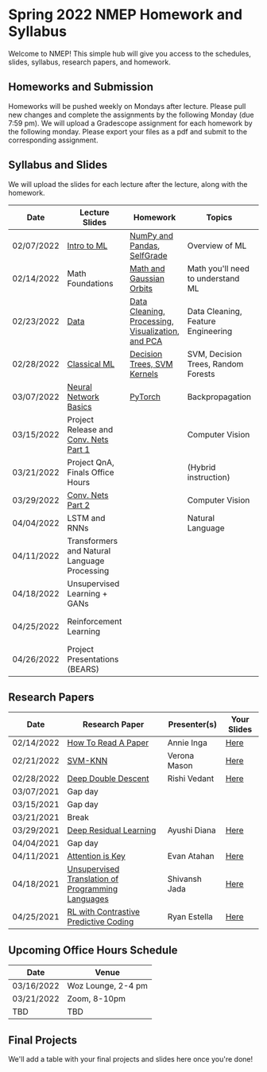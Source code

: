 # Spring 2022 NMEP Homework and Syllabus

Welcome to NMEP! This simple hub will give you access to the schedules, slides, syllabus, research papers, and homework.

## Homeworks and Submission

Homeworks will be pushed weekly on Mondays after lecture. Please pull new changes and complete the assignments by the following Monday (due 7:59 pm). We will upload a Gradescope assignment for each homework by the following monday. Please export your files as a pdf and submit to the corresponding assignment.

## Syllabus and Slides

We will upload the slides for each lecture after the lecture, along with the homework.

| Date | Lecture Slides | Homework | Topics | Lecturer |
|------|----------------|----------|--------|----------|
| 02/07/2022 | [Intro to ML](https://docs.google.com/presentation/d/1cuH5nbKklYqMTuUBfbUumcx5oygatiMFcM56j069kUc/edit?usp=sharing) | [NumPy and Pandas](https://drive.google.com/drive/folders/1s9BLz66AI41rwiRJccxtbrVOUtmsLhpL?usp=sharing), [SelfGrade](https://forms.gle/s6o1Eq8pGQE4y2876) | Overview of ML | Everyone |
| 02/14/2022 | Math Foundations | [Math and Gaussian Orbits](https://drive.google.com/drive/folders/1dLPDQkTHuRuA69Rt9dVN6Hetcxehqv9C?usp=sharing) | Math you'll need to understand ML| Everyone |
| 02/23/2022 | [Data](https://docs.google.com/presentation/d/1uDySmZNJ8wzm5n7Bm3QE70tK798itQoy4Avk2pk2G5o/edit?usp=sharing) |[Data Cleaning, Processing, Visualization, and PCA](https://drive.google.com/drive/folders/1qwiBj2KX80BQEihdHIldFQrHZjMNZE2L?usp=sharing) | Data Cleaning, Feature Engineering | Val |
| 02/28/2022 | [Classical ML](https://docs.google.com/presentation/d/16_9xyt266O-YLzaH9UsFbG3FmkHCy6UROKQgOL0Rn8A/edit?usp=sharing)                  | [Decision Trees, SVM Kernels](https://drive.google.com/drive/folders/1c_yKF8IUYrnv7kg-eRgozoP11o7ah-a1?usp=sharing)        | SVM, Decision Trees, Random Forests   | Yash |
| 03/07/2022 | [Neural Network Basics](https://docs.google.com/presentation/d/1RL0AcOBZpIgF9M_f12wYJWMSZID2Ps3ZVY68fWjAa6Y/edit?usp=sharing)  | [PyTorch](https://drive.google.com/drive/folders/15veguGROiF3FkHaztsMV_e2s7VEXBsf7?usp=sharing) | Backpropagation | Val, Cade |
| 03/15/2022 | Project Release and [Conv. Nets Part 1](https://docs.google.com/presentation/d/1Bcxvq362QN7m-9Hq4aLkL87xUYFXyG-bPS9SKSXgiVQ/edit?usp=sharing) |  | Computer Vision | Val |
| 03/21/2022 | Project QnA, Finals Office Hours |          |(Hybrid instruction)        | Everyone |
| 03/29/2022 | [Conv. Nets Part 2](https://www.youtube.com/watch?v=dQw4w9WgXcQ)          |          |Computer Vision        | Val, Tyler |
| 04/04/2022 | LSTM and RNNs|          | Natural Language | Val, TBD |
| 04/11/2022 | Transformers and Natural Language Processing                        |          |        | Tej, Yash |
| 04/18/2022 | Unsupervised Learning + GANs|          |        | TBD |
| 04/25/2022 | Reinforcement Learning|          |        | John, Ashwin, Kiran |
| 04/26/2022 | Project Presentations (BEARS)      |          |        | YAY |

<!-- ## Homework Partners (HW 2)

`[['Mason', 'Rishi'], ['Ayushi', 'Estella'], ['Atahan', 'Inga'], ['Jada', 'Annie'], ['Vedant', 'Evan'], ['Diana', 'Ryan'], ['Shivansh', 'Verona']]` -->
 
## Research Papers
| Date      | Research Paper | Presenter(s) | Your Slides |
|-----------|----------------|--------------|-------------|
| 02/14/2022 | [How To Read A Paper](https://web.stanford.edu/class/ee384m/Handouts/HowtoReadPaper.pdf) | Annie	Inga        |[Here](https://docs.google.com/presentation/d/1B58h108uOTyPjA5fSYG-Hydiks0Kk8URWQjL0zm-ARI/edit?usp=sharing) |
| 02/21/2022 | [SVM-KNN](https://people.eecs.berkeley.edu/~trevor/CS294PublicFiles/07Discriminative%20Methods%20Lecture/Zhang%20-%20svmknn.pdf) | Verona	Mason  |[Here](https://docs.google.com/presentation/d/1_j4UiY-_C1ASNMfiRFPIB7BzypXqXdbWeikKdtiePOI/edit?usp=sharing) |
| 02/28/2022 | [Deep Double Descent](https://arxiv.org/pdf/1912.02292.pdf) | Rishi	Vedant |[Here](https://docs.google.com/presentation/d/1zRfh6RBMfio241zkKAAZKOjvTyz8qokHR2nS1KLxCk0/edit?usp=sharing) |
| 03/07/2021 | Gap day | ||
| 03/15/2021 | Gap day | ||
| 03/21/2021 | Break | ||
| 03/29/2021 | [Deep Residual Learning](https://www.cv-foundation.org/openaccess/content_cvpr_2016/papers/He_Deep_Residual_Learning_CVPR_2016_paper.pdf) | Ayushi	Diana | [Here](https://www.youtube.com/watch?v=dQw4w9WgXcQ) |
| 04/04/2021 | Gap day | ||
| 04/11/2021 | [Attention is Key](https://arxiv.org/abs/1706.03762) |Evan	Atahan  |[Here](https://www.youtube.com/watch?v=dQw4w9WgXcQ) |
| 04/18/2021 | [Unsupervised Translation of Programming Languages](https://arxiv.org/abs/1807.03748) | Shivansh	Jada  |[Here](https://www.youtube.com/watch?v=dQw4w9WgXcQ) |
| 04/25/2021 | [RL with Contrastive Predictive Coding](https://arxiv.org/abs/2006.03511) | Ryan	Estella |[Here](https://www.youtube.com/watch?v=dQw4w9WgXcQ) |

## Upcoming Office Hours Schedule

|   Date   | Venue |
|----------|-------|
|03/16/2022| Woz Lounge, 2-4 pm |
|03/21/2022| Zoom, 8-10pm |
|TBD| TBD |

## Final Projects

We'll add a table with your final projects and slides here once you're done!
